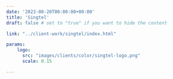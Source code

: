 ```yaml
---
date: '2023-08-20T00:00:00+00:00'
title: 'Singtel'
draft: false # set to "true" if you want to hide the content

link: "../client-work/singtel/index.html"

params:
    logo:
      src: "images/clients/color/singtel-logo.png"
      scale: 0.15

---
```

